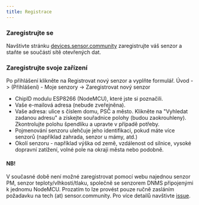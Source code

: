 ```yaml
---
title: Registrace
---
```


### Zaregistrujte se

Navštivte stránku [devices.sensor.community](https://devices-test.sensor.community/register) zaregistrujte váš senzor a staňte se součástí sítě otevřených dat.


### Zaregistrujte svoje zařízení
Po přihlášení klikněte na Registrovat nový senzor a vyplňte formulář. Úvod -> (Přihlášení) - Moje senzory -> Zaregistrovat nový senzor

* ChipID modulu ESP8266 (NodeMCU), které jste si poznačili.
* Vaše e-mailová adresa (nebude zveřejněna).
* Vaše adresa: ulice s číslem domu, PSČ a město. Klikněte na "Vyhledat zadanou adresu" a získejte souřadnice polohy (budou zaokrouhleny). Zkontrolujte polohu špendlíku a upravte v případě potřeby.
* Pojmenování senzoru ulehčuje jeho identifikaci, pokud máte více senzorů (například zahrada, senzor u mámy, atd.)
* Okolí senzoru - například výška od země, vzdálenost od silnice, vysoké dopravní zatížení, volné pole na okraji města nebo podobně.


#### NB!
V současné době není možné zaregistrovat pomocí webu najednou senzor PM, senzor teploty/vlhkosti/tlaku, společně se senzorem DNMS připojenými k jednomu NodeMCU.
Prozatím to lze provést pouze ručně zasláním požadavku na tech (at) sensor.community.
Pro více detailů navštivte [issue](https://github.com/opendata-stuttgart/sensor.community/issues/117
).
